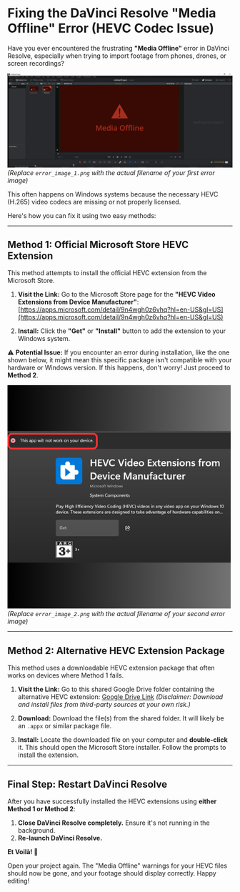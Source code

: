 # Fixing the DaVinci Resolve "Media Offline" Error (HEVC Codec Issue)

Have you ever encountered the frustrating **"Media Offline"** error in DaVinci Resolve, especially when trying to import footage from phones, drones, or screen recordings?

![DaVinci Resolve Media Offline Error](images/error_image_1.png)
*(Replace `error_image_1.png` with the actual filename of your first error image)*

This often happens on Windows systems because the necessary HEVC (H.265) video codecs are missing or not properly licensed.

Here's how you can fix it using two easy methods:

---

## Method 1: Official Microsoft Store HEVC Extension

This method attempts to install the official HEVC extension from the Microsoft Store.

1.  **Visit the Link:** Go to the Microsoft Store page for the **"HEVC Video Extensions from Device Manufacturer"**:
    [https://apps.microsoft.com/detail/9n4wgh0z6vhq?hl=en-US&gl=US](https://apps.microsoft.com/detail/9n4wgh0z6vhq?hl=en-US&gl=US)

2.  **Install:** Click the **"Get"** or **"Install"** button to add the extension to your Windows system.

⚠️ **Potential Issue:** If you encounter an error during installation, like the one shown below, it might mean this specific package isn't compatible with your hardware or Windows version. If this happens, don't worry! Just proceed to **Method 2**.

![Microsoft Store HEVC Installation Error](images/error_image_2.png)
*(Replace `error_image_2.png` with the actual filename of your second error image)*

---

## Method 2: Alternative HEVC Extension Package

This method uses a downloadable HEVC extension package that often works on devices where Method 1 fails.

1.  **Visit the Link:** Go to this shared Google Drive folder containing the alternative HEVC extension:
    [Google Drive Link](https://drive.google.com/drive/folders/1lob6w_mSZxn-2AbrchREHQBveDm-sAdc?usp=sharing)
    *(Disclaimer: Download and install files from third-party sources at your own risk.)*

2.  **Download:** Download the file(s) from the shared folder. It will likely be an `.appx` or similar package file.

3.  **Install:** Locate the downloaded file on your computer and **double-click** it. This should open the Microsoft Store installer. Follow the prompts to install the extension.

---

## Final Step: Restart DaVinci Resolve

After you have successfully installed the HEVC extensions using **either Method 1 or Method 2**:

1.  **Close DaVinci Resolve completely.** Ensure it's not running in the background.
2.  **Re-launch DaVinci Resolve.**

**Et Voilà! 🎉**

Open your project again. The "Media Offline" warnings for your HEVC files should now be gone, and your footage should display correctly. Happy editing!